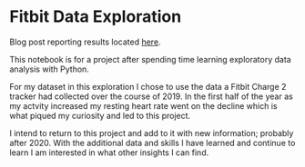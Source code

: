 # Fitbit Data Exploration

Blog post reporting results located [here](https://nealwhitlock.github.io/2020-01-10-2019-Fitbit-Data-Exploration/).

This notebook is for a project after spending time learning exploratory data analysis with Python.

For my dataset in this exploration I chose to use the data a Fitbit Charge 2 tracker had collected over the course of 2019. In the first half of the year as my actvity increased my resting heart rate went on the decline which is what piqued my curiosity and led to this project.

I intend to return to this project and add to it with new information; probably after 2020. With the additional data and skills I have learned and continue to learn I am interested in what other insights I can find.
